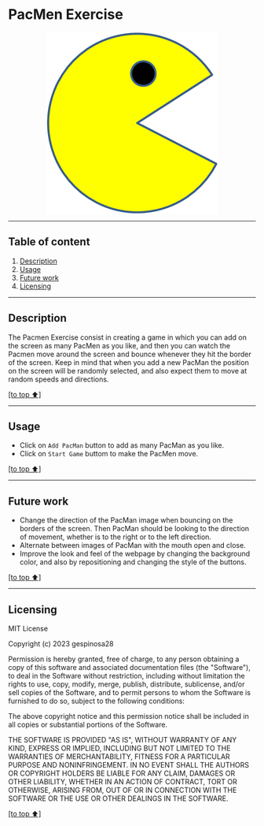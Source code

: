 # PacMen Exercise
<p align="center">  
  <img src="https://github.com/gespinosa28/PacMen/blob/main/images/PacMan1.png" align="center">
</p> 

---
## Table of content

1. [Description](#description)
2. [Usage](#usage)
3. [Future work](#future-work)
4. [Licensing](#licensing)
---
## Description

The Pacmen Exercise consist in creating a game in which you can add on the screen as many PacMen as you like, and then you can watch the Pacmen move around the screen and bounce whenever they hit the border of the screen. Keep in mind that when you add a new PacMan the position on the screen will be randomly selected, and also expect them to move at random speeds and directions.

[[to top ⬆️]](#pacmen-exercise)

---
## Usage

* Click on `Add PacMan` button to add as many PacMan as you like.
* Click on `Start Game` buttom to make the PacMen move.

[[to top ⬆️]](#pacmen-exercise)

---
## Future work

* Change the direction of the PacMan image when bouncing on the borders of the screen. Then PacMan should be looking to the direction of movement, whether is to the right or to the left direction.
* Alternate between images of PacMan with the mouth open and close.
* Improve the look and feel of the webpage by changing the background color, and also by repositioning and changing the style of the buttons.

[[to top ⬆️]](#pacmen-exercise)

---
## Licensing

MIT License

Copyright (c) 2023 gespinosa28

Permission is hereby granted, free of charge, to any person obtaining a copy of this software and associated documentation files (the "Software"), to deal in the Software without restriction, including without limitation the rights to use, copy, modify, merge, publish, distribute, sublicense, and/or sell copies of the Software, and to permit persons to whom the Software is furnished to do so, subject to the following conditions:

The above copyright notice and this permission notice shall be included in all copies or substantial portions of the Software.

THE SOFTWARE IS PROVIDED "AS IS", WITHOUT WARRANTY OF ANY KIND, EXPRESS OR IMPLIED, INCLUDING BUT NOT LIMITED TO THE WARRANTIES OF MERCHANTABILITY, FITNESS FOR A PARTICULAR PURPOSE AND NONINFRINGEMENT. IN NO EVENT SHALL THE AUTHORS OR COPYRIGHT HOLDERS BE LIABLE FOR ANY CLAIM, DAMAGES OR OTHER LIABILITY, WHETHER IN AN ACTION OF CONTRACT, TORT OR OTHERWISE, ARISING FROM, OUT OF OR IN CONNECTION WITH THE SOFTWARE OR THE USE OR OTHER DEALINGS IN THE SOFTWARE.

[[to top ⬆️]](#pacmen-exercise)
